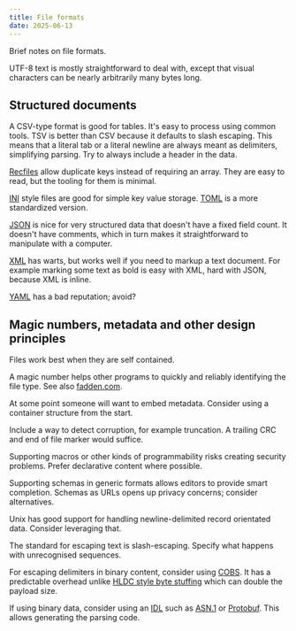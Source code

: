 ```yaml
---
title: File formats
date: 2025-06-13
---
```


Brief notes on file formats.

UTF-8 text is mostly straightforward to deal with, except that visual characters can be nearly arbitrarily many bytes long.

## Structured documents

A CSV-type format is good for tables. It's easy to process using common tools.
TSV is better than CSV because it defaults to slash escaping. This means that a literal tab or a literal newline are always meant as delimiters, simplifying parsing.
Try to always include a header in the data.

[Recfiles](https://en.wikipedia.org/wiki/Recfiles) allow duplicate keys instead of requiring an array. They are easy to read, but the tooling for them is minimal.

[INI](https://en.wikipedia.org/wiki/INI_file) style files are good for simple key value storage. [TOML](https://toml.io/en/) is a more standardized version.

[JSON](https://json.org/) is nice for very structured data that doesn't have a fixed field count. It doesn't have comments, which in turn makes it straightforward to manipulate with a computer.

[XML](https://en.wikipedia.org/wiki/XML) has warts, but works well if you need to markup a text document. For example marking some text as bold is easy with XML, hard with JSON, because XML is inline.

[YAML](https://yaml.org/) has a bad reputation; avoid?

## Magic numbers, metadata and other design principles

Files work best when they are self contained.

A magic number helps other programs to quickly and reliably identifying the file type.
See also [fadden.com](https://fadden.com/tech/file-formats.html).

At some point someone will want to embed metadata. Consider using a container structure from the start.

Include a way to detect corruption, for example truncation. A trailing CRC and end of file marker would suffice.

Supporting macros or other kinds of programmability risks creating security problems. Prefer declarative content where possible.

Supporting schemas in generic formats allows editors to provide smart completion.
Schemas as URLs opens up privacy concerns; consider alternatives.

Unix has good support for handling newline-delimited record orientated data. Consider leveraging that.

The standard for escaping text is slash-escaping. Specify what happens with unrecognised sequences.

For escaping delimiters in binary content, consider using [COBS](https://en.wikipedia.org/wiki/Consistent_Overhead_Byte_Stuffing). It has a predictable overhead unlike [HLDC style byte stuffing](https://en.wikipedia.org/wiki/High-Level_Data_Link_Control#Asynchronous_framing) which can double the payload size.

If using binary data, consider using an [IDL](https://en.wikipedia.org/wiki/Interface_description_language) such as [ASN.1](01974aaa-bb73-7747-a690-378668af0b1d.html) or [Protobuf](https://protobuf.dev/). This allows generating the parsing code.

